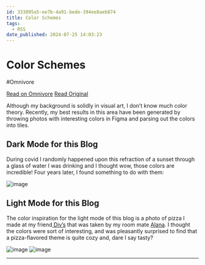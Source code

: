 ```yaml
---
id: 333895a5-ee7b-4a91-bede-394ee8aeb874
title: Color Schemes
tags:
  - RSS
date_published: 2024-07-25 14:03:23
---
```


# Color Schemes
#Omnivore

[Read on Omnivore](https://omnivore.app/me/color-schemes-190eb8973f9)
[Read Original](https://elijer.github.io/garden/Misc/Color-Schemes)



Although my background is solidly in visual art, I don’t know much color theory. Recently, my best results in this area have been generated by throwing photos with interesting colors in Figma and parsing out the colors into tiles.

## Dark Mode for this Blog

During covid I randomly happened upon this refraction of a sunset through a glass of water I was drinking and I thought wow, those colors are incredible! Four years later, I found something to do with them:

![image](https:&#x2F;&#x2F;proxy-prod.omnivore-image-cache.app&#x2F;0x0,s5HHn7ue1hJ5HcZat7YxqnJ1_oV_f-8pUBbK0g3nHVqg&#x2F;https:&#x2F;&#x2F;thornberry-obsidian-general.s3.us-east-2.amazonaws.com&#x2F;attachments&#x2F;e4999c769f25a90ef60a2651888a7a29.png)

## Light Mode for this Blog

The color inspiration for the light mode of this blog is a photo of pizza I made at my friend[ Div’s](https:&#x2F;&#x2F;shortdiv.com&#x2F;) that was taken by my room mate [Alana](https:&#x2F;&#x2F;www.instagram.com&#x2F;trippinalana&#x2F;). I thought the colors were sort of interesting, and was pleasantly surprised to find that a pizza-flavored theme is quite cozy and, dare I say tasty?

![image](https:&#x2F;&#x2F;proxy-prod.omnivore-image-cache.app&#x2F;0x0,sHMLgzO3j19l8DrajN59n5bjCoxugYz6fAnJlC54mm9c&#x2F;https:&#x2F;&#x2F;thornberry-obsidian-general.s3.us-east-2.amazonaws.com&#x2F;attachments&#x2F;c07b270b7fee40a1376c15862c6be609.png) ![image](https:&#x2F;&#x2F;proxy-prod.omnivore-image-cache.app&#x2F;0x0,s6e_lR_Q9tHvB1ugcr2I4EhUAYKU2pgPYJPsS4bvfYC0&#x2F;https:&#x2F;&#x2F;thornberry-obsidian-general.s3.us-east-2.amazonaws.com&#x2F;attachments&#x2F;c22cbd07f4e88551c1cc2650bca0b2f7.png)

---